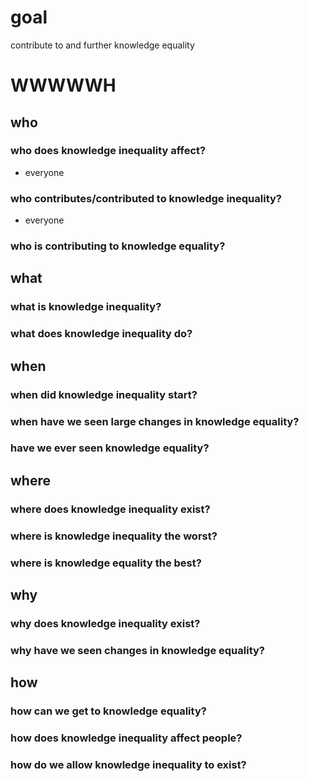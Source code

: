 # goal
contribute to and further knowledge equality

# WWWWWH

## who

### who does knowledge inequality affect?
- everyone

### who contributes/contributed to knowledge inequality?
- everyone

### who is contributing to knowledge equality?

## what

### what is knowledge inequality?

### what does knowledge inequality do?

## when

### when did knowledge inequality start?

### when have we seen large changes in knowledge equality?

### have we ever seen knowledge equality?

## where

### where does knowledge inequality exist?

### where is knowledge inequality the worst?

### where is knowledge equality the best?

## why

### why does knowledge inequality exist?

### why have we seen changes in knowledge equality?

## how

### how can we get to knowledge equality?

### how does knowledge inequality affect people?

### how do we allow knowledge inequality to exist?
